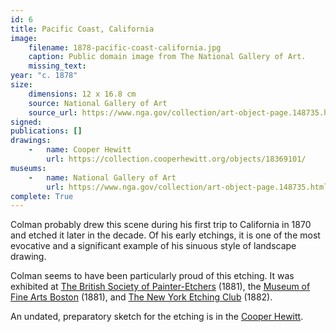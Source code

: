 ```yaml
---
id: 6
title: Pacific Coast, California
image:
    filename: 1878-pacific-coast-california.jpg
    caption: Public domain image from The National Gallery of Art.
    missing_text: 
year: "c. 1878"
size:
    dimensions: 12 x 16.8 cm
    source: National Gallery of Art
    source_url: https://www.nga.gov/collection/art-object-page.148735.html
signed: 
publications: []
drawings:
    -   name: Cooper Hewitt
        url: https://collection.cooperhewitt.org/objects/18369101/
museums: 
    -   name: National Gallery of Art
        url: https://www.nga.gov/collection/art-object-page.148735.html
complete: True
---
```

Colman probably drew this scene during his first trip to California in 1870 and etched it later in the decade. Of his early etchings, it is one of the most evocative and a significant example of his sinuous style of landscape drawing.

Colman seems to have been particularly proud of this etching. It was exhibited at [The British Society of Painter-Etchers](https://www.google.com/books/edition/The_Art_Journal/gxQYV1SDwvMC?gbpv=1&bsq=colman) (1881), the [Museum of Fine Arts Boston](https://babel.hathitrust.org/cgi/pt?id=hvd.32044033753179&view=1up&seq=9) (1881), and [The New York Etching Club](https://archive.org/details/31823000182376/page/n11/mode/1up) (1882).

An undated, preparatory sketch for the etching is in the [Cooper Hewitt](https://collection.cooperhewitt.org/objects/18369101/).